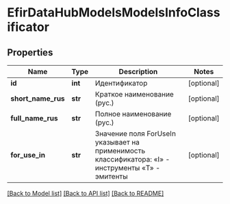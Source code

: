 # EfirDataHubModelsModelsInfoClassificator

## Properties
Name | Type | Description | Notes
------------ | ------------- | ------------- | -------------
**id** | **int** | Идентификатор | [optional] 
**short_name_rus** | **str** | Краткое наименование (рус.) | [optional] 
**full_name_rus** | **str** | Полное наименование (рус.) | [optional] 
**for_use_in** | **str** | Значение поля ForUseIn указывает на применимость классификатора:  «I» - инструменты  «T» - эмитенты | [optional] 

[[Back to Model list]](../README.md#documentation-for-models) [[Back to API list]](../README.md#documentation-for-api-endpoints) [[Back to README]](../README.md)


